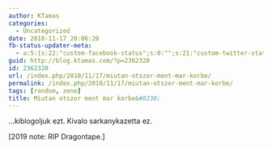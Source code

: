 ```yaml
---
author: KTamas
categories:
  - Uncategorized
date: 2010-11-17 20:06:20
fb-status-updater-meta:
  - a:5:{s:22:"custom-facebook-status";s:0:"";s:21:"custom-twitter-status";s:0:"";s:7:"fb-push";s:1:"1";s:7:"tw-push";s:1:"1";s:4:"push";s:1:"1";}
guid: http://blog.ktamas.com/?p=2362320
id: 2362320
url: /index.php/2010/11/17/miutan-otszor-ment-mar-korbe/
permalink: /index.php/2010/11/17/miutan-otszor-ment-mar-korbe/
tags: [random, zene]
title: Miutan otszor ment mar korbe&#8230;
---
```


&#8230;kiblogoljuk ezt. Kivalo sarkanykazetta ez.

[2019 note: RIP Dragontape.]
